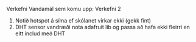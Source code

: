 Verkefni 
Vandamál sem komu upp:
Verkefni 2
1. Notið hotspot á síma ef skólanet virkar ekki (gekk fínt)
2. DHT sensor vandræði nota adafruit lib og passa að hafa ekki fleirri en eitt includ með DHT
